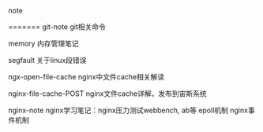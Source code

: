 note

=======
git-note
git相关命令

memory
内存管理笔记

segfault
关于linux段错误

ngx-open-file-cache
nginx中文件cache相关解读

nginx-file-cache-POST
nginx文件cache详解，发布到宙斯系统

nginx-note
nginx学习笔记：nginx压力测试webbench, ab等
epoll机制
nginx事件机制

